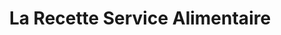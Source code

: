 ---
title: "La Recette Service Alimentaire"
url: /chicoutimi/la-recette-service-alimentaire/
shop: supermarket
---